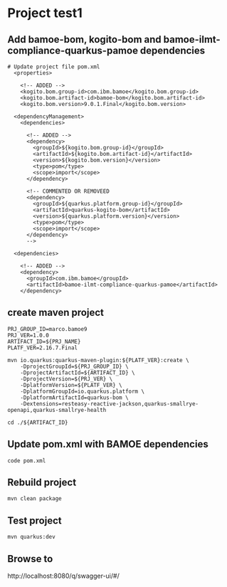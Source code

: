 # Project test1

## Add bamoe-bom, kogito-bom and bamoe-ilmt-compliance-quarkus-pamoe dependencies
```
# Update project file pom.xml
  <properties>

    <!-- ADDED -->
    <kogito.bom.group-id>com.ibm.bamoe</kogito.bom.group-id>
    <kogito.bom.artifact-id>bamoe-bom</kogito.bom.artifact-id>
    <kogito.bom.version>9.0.1.Final</kogito.bom.version>    

  <dependencyManagement>
    <dependencies>

      <!-- ADDED -->
      <dependency>
        <groupId>${kogito.bom.group-id}</groupId>
        <artifactId>${kogito.bom.artifact-id}</artifactId>
        <version>${kogito.bom.version}</version>
        <type>pom</type>
        <scope>import</scope>
      </dependency>

      <!-- COMMENTED OR REMOVEED
      <dependency>
        <groupId>${quarkus.platform.group-id}</groupId>
        <artifactId>quarkus-kogito-bom</artifactId>
        <version>${quarkus.platform.version}</version>
        <type>pom</type>
        <scope>import</scope>
      </dependency>
      -->

  <dependencies>

    <!-- ADDED -->
    <dependency>
      <groupId>com.ibm.bamoe</groupId>
      <artifactId>bamoe-ilmt-compliance-quarkus-pamoe</artifactId>
    </dependency>

```

## create maven project
```
PRJ_GROUP_ID=marco.bamoe9
PRJ_VER=1.0.0
ARTIFACT_ID=${PRJ_NAME}
PLATF_VER=2.16.7.Final

mvn io.quarkus:quarkus-maven-plugin:${PLATF_VER}:create \
    -DprojectGroupId=${PRJ_GROUP_ID} \
    -DprojectArtifactId=${ARTIFACT_ID} \
    -DprojectVersion=${PRJ_VER} \
    -DplatformVersion=${PLATF_VER} \
    -DplatformGroupId=io.quarkus.platform \
    -DplatformArtifactId=quarkus-bom \
    -Dextensions=resteasy-reactive-jackson,quarkus-smallrye-openapi,quarkus-smallrye-health

cd ./${ARTIFACT_ID}
```

## Update pom.xml with BAMOE dependencies
```
code pom.xml
```

## Rebuild project
```
mvn clean package
```

## Test project
```
mvn quarkus:dev
```

## Browse to
http://localhost:8080/q/swagger-ui/#/
